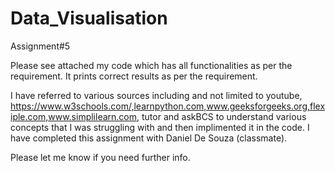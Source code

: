 # Data_Visualisation
Assignment#5

Please see attached my code which has all functionalities as per the requirement. It prints correct results as per the requirement.

I have referred to various sources including and not limited to youtube, https://www.w3schools.com/,learnpython.com,www.geeksforgeeks.org,flexiple.com,www.simplilearn.com, tutor and askBCS to understand various concepts that I was struggling with and then implimented it in the code. I have completed this assignment with Daniel De Souza (classmate).

Please let me know if you need further info.
